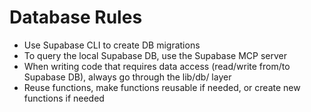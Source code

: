 # Database Rules

- Use Supabase CLI to create DB migrations
- To query the local Supabase DB, use the Supabase MCP server
- When writing code that requires data access (read/write from/to Supabase DB), always go through the lib/db/ layer
- Reuse functions, make functions reusable if needed, or create new functions if needed